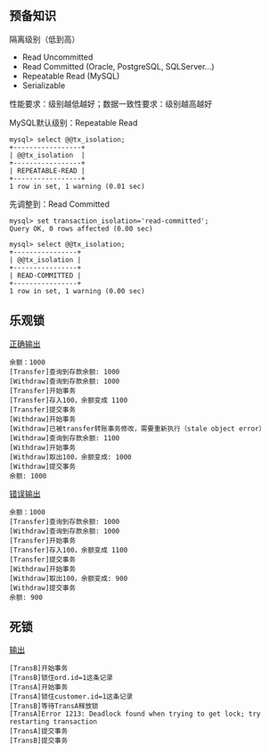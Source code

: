 预备知识
---
隔离级别（低到高）

- Read Uncommitted
- Read Committed (Oracle, PostgreSQL, SQLServer...)
- Repeatable Read (MySQL)
- Serializable

性能要求：级别越低越好；数据一致性要求：级别越高越好

MySQL默认级别：Repeatable Read

```
mysql> select @@tx_isolation;
+-----------------+
| @@tx_isolation  |
+-----------------+
| REPEATABLE-READ |
+-----------------+
1 row in set, 1 warning (0.01 sec)
```

先调整到：Read Committed

```
mysql> set transaction_isolation='read-committed';
Query OK, 0 rows affected (0.00 sec)

mysql> select @@tx_isolation;
+----------------+
| @@tx_isolation |
+----------------+
| READ-COMMITTED |
+----------------+
1 row in set, 1 warning (0.00 sec)
```

乐观锁
---

[正确输出](/optimistic/correct/main.go)

```
余额：1000
[Transfer]查询到存款余额: 1000
[Withdraw]查询到存款余额: 1000
[Transfer]开始事务
[Transfer]存入100，余额变成 1100
[Transfer]提交事务
[Withdraw]开始事务
[Withdraw]已被transfer转账事务修改，需要重新执行（stale object error）
[Withdraw]查询到存款余额: 1100
[Withdraw]开始事务
[Withdraw]取出100，余额变成: 1000
[Withdraw]提交事务
余额: 1000
```

[错误输出](/optimistic/incorrect/main.go)

```
余额：1000
[Transfer]查询到存款余额: 1000
[Withdraw]查询到存款余额: 1000
[Transfer]开始事务
[Transfer]存入100，余额变成 1100
[Transfer]提交事务
[Withdraw]开始事务
[Withdraw]取出100，余额变成: 900
[Withdraw]提交事务
余额: 900
```

死锁
---

[输出](/deal_lock/main.go)

```
[TransB]开始事务
[TransB]锁住ord.id=1这条记录
[TransA]开始事务
[TransA]锁住customer.id=1这条记录
[TransB]等待TransA释放锁
[TransA]Error 1213: Deadlock found when trying to get lock; try restarting transaction
[TransA]提交事务
[TransB]提交事务
```
